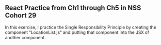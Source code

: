 ## React Practice from Ch1 through Ch5 in NSS Cohort 29

In this exercise, I practice the Single Responsibility Principle by creating the component "LocationList.js" and putting that component into the JSX of another component.

